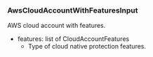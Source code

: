 ### AwsCloudAccountWithFeaturesInput
AWS cloud account with features.

- features: list of CloudAccountFeatures
  - Type of cloud native protection features.
